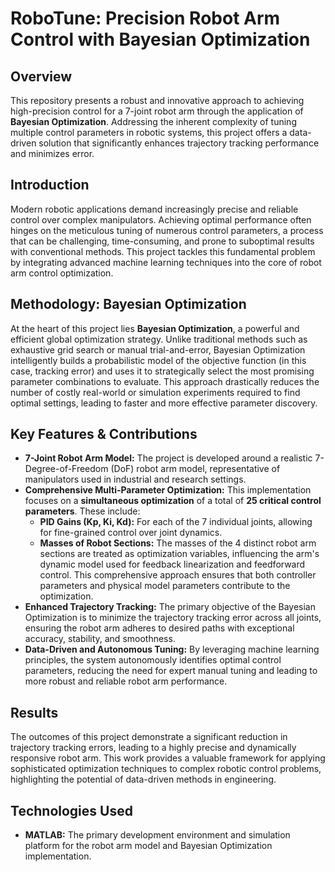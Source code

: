 # RoboTune: Precision Robot Arm Control with Bayesian Optimization

## Overview

This repository presents a robust and innovative approach to achieving high-precision control for a 7-joint robot arm through the application of **Bayesian Optimization**. Addressing the inherent complexity of tuning multiple control parameters in robotic systems, this project offers a data-driven solution that significantly enhances trajectory tracking performance and minimizes error.

## Introduction

Modern robotic applications demand increasingly precise and reliable control over complex manipulators. Achieving optimal performance often hinges on the meticulous tuning of numerous control parameters, a process that can be challenging, time-consuming, and prone to suboptimal results with conventional methods. This project tackles this fundamental problem by integrating advanced machine learning techniques into the core of robot arm control optimization.

## Methodology: Bayesian Optimization

At the heart of this project lies **Bayesian Optimization**, a powerful and efficient global optimization strategy. Unlike traditional methods such as exhaustive grid search or manual trial-and-error, Bayesian Optimization intelligently builds a probabilistic model of the objective function (in this case, tracking error) and uses it to strategically select the most promising parameter combinations to evaluate. This approach drastically reduces the number of costly real-world or simulation experiments required to find optimal settings, leading to faster and more effective parameter discovery.

## Key Features & Contributions

* **7-Joint Robot Arm Model:** The project is developed around a realistic 7-Degree-of-Freedom (DoF) robot arm model, representative of manipulators used in industrial and research settings.
* **Comprehensive Multi-Parameter Optimization:** This implementation focuses on a **simultaneous optimization** of a total of **25 critical control parameters**. These include:
    * **PID Gains (Kp, Ki, Kd):** For each of the 7 individual joints, allowing for fine-grained control over joint dynamics.
    * **Masses of Robot Sections:** The masses of the 4 distinct robot arm sections are treated as optimization variables, influencing the arm's dynamic model used for feedback linearization and feedforward control. This comprehensive approach ensures that both controller parameters and physical model parameters contribute to the optimization.
* **Enhanced Trajectory Tracking:** The primary objective of the Bayesian Optimization is to minimize the trajectory tracking error across all joints, ensuring the robot arm adheres to desired paths with exceptional accuracy, stability, and smoothness.
* **Data-Driven and Autonomous Tuning:** By leveraging machine learning principles, the system autonomously identifies optimal control parameters, reducing the need for expert manual tuning and leading to more robust and reliable robot arm performance.

## Results

The outcomes of this project demonstrate a significant reduction in trajectory tracking errors, leading to a highly precise and dynamically responsive robot arm. This work provides a valuable framework for applying sophisticated optimization techniques to complex robotic control problems, highlighting the potential of data-driven methods in engineering.

## Technologies Used

* **MATLAB:** The primary development environment and simulation platform for the robot arm model and Bayesian Optimization implementation.
